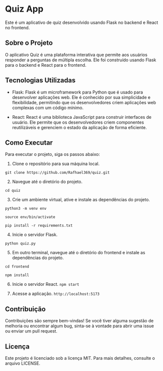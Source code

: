 # Quiz App

Este é um aplicativo de quiz desenvolvido usando Flask no backend e React no frontend.

## Sobre o Projeto

O aplicativo Quiz é uma plataforma interativa que permite aos usuários responder a perguntas de múltipla escolha. Ele foi construído usando Flask para o backend e React para o frontend.

## Tecnologias Utilizadas

- Flask: Flask é um microframework para Python que é usado para desenvolver aplicações web. Ele é conhecido por sua simplicidade e flexibilidade, permitindo que os desenvolvedores criem aplicações web complexas com um código mínimo.

- React: React é uma biblioteca JavaScript para construir interfaces de usuário. Ele permite que os desenvolvedores criem componentes reutilizáveis e gerenciem o estado da aplicação de forma eficiente.

## Como Executar

Para executar o projeto, siga os passos abaixo:

1. Clone o repositório para sua máquina local.
``` 
git clone https://github.com/Rafhael369/quiz.git 
```

2. Navegue até o diretório do projeto.
``` 
cd quiz 
```

3. Crie um ambiente virtual, ative e instale as dependências do projeto.
```
python3 -m venv env
```
```
source env/bin/activate
```
```
pip install -r requirements.txt 
```

4. Inicie o servidor Flask.
``` 
python quiz.py 
```

5. Em outro terminal, navegue até o diretório do frontend e instale as dependências do projeto.
``` 
cd frontend 
```
``` 
npm install 
```

6. Inicie o servidor React.
``` npm start ```

7. Acesse a aplicação. 
```http://localhost:5173```


## Contribuição

Contribuições são sempre bem-vindas! Se você tiver alguma sugestão de melhoria ou encontrar algum bug, sinta-se à vontade para abrir uma issue ou enviar um pull request.

## Licença

Este projeto é licenciado sob a licença MIT. Para mais detalhes, consulte o arquivo LICENSE.
